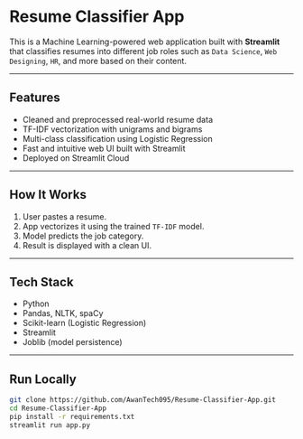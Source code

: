 # Resume Classifier App
This is a Machine Learning-powered web application built with **Streamlit** that classifies resumes into different job roles such as `Data Science`, `Web Designing`, `HR`, and more based on their content.

---

## Features
- Cleaned and preprocessed real-world resume data
- TF-IDF vectorization with unigrams and bigrams
- Multi-class classification using Logistic Regression
- Fast and intuitive web UI built with Streamlit
- Deployed on Streamlit Cloud

---

## How It Works
1. User pastes a resume.
2. App vectorizes it using the trained `TF-IDF` model.
3. Model predicts the job category.
4. Result is displayed with a clean UI.

---

## Tech Stack
- Python
- Pandas, NLTK, spaCy
- Scikit-learn (Logistic Regression)
- Streamlit
- Joblib (model persistence)

---

## Run Locally

```bash
git clone https://github.com/AwanTech095/Resume-Classifier-App.git
cd Resume-Classifier-App
pip install -r requirements.txt
streamlit run app.py

